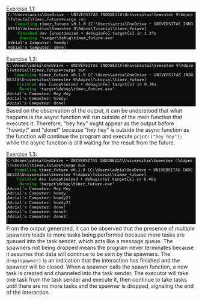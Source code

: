 Exercise 1.1:
![img.png](img.png)

Exercise 1.2:
![img_1.png](img_1.png)
Based on the observation of the output, it can be understood that what happens is the async function will run outside of the main function that executes it. Therefore, "hey hey" might appear as the output before "howdy!" and "done!" because "hey hey" is outside the async function as the function will continue the program and execute `print!("hey hey");` while the async function is still waiting for the result from the future.

Exercise 1.3:
![img_2.png](img_2.png)
From the output generated, it can be observed that the presence of multiple spawners leads to more tasks being performed because more tasks are queued into the task sender, which acts like a message queue. The spawners not being dropped means the program never terminates because it assumes that data will continue to be sent by the spawners. The `drop(spawner)` is an indication that the interaction has finished and the spawner will be closed. When a spawner calls the spawn function, a new task is created and channeled into the task sender. The executor will take one task from the task sender and execute it, then continue to take tasks until there are no more tasks and the spawner is dropped, signaling the end of the interaction.


